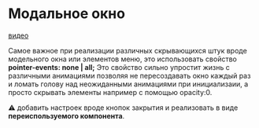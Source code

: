 # Модальное окно

[видео](https://www.youtube.com/watch?v=i2Yf7JZonB4)

Самое важное при реализации различных скрывающихся штук вроде модельного окна или элементов меню, это использовать свойство **pointer-events: none | all;**
Это свойство сильно упростит жизнь с различными анимациями позволяя не пересоздавать окно каждый раз и ломать голову над неожиданными анимациями при инициализаии, а просто скрывать элементы например с помощью opacity:0.

:warning: добавить настроек вроде кнопок закрытия и реализовать в виде **переиспользуемого компонента**.
